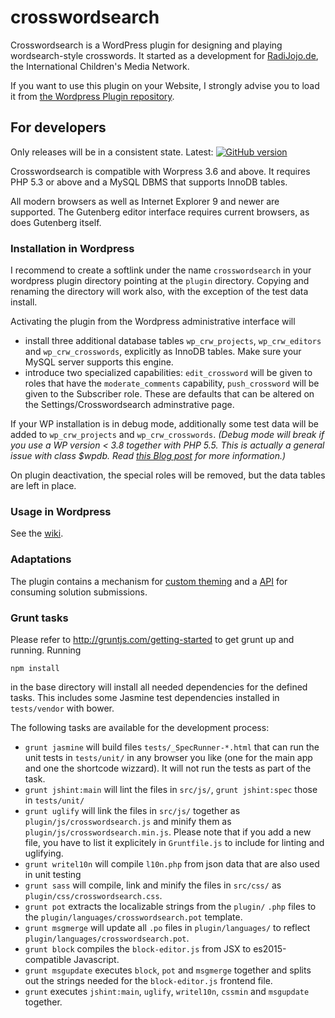 crosswordsearch
===============

Crosswordsearch is a WordPress plugin for designing and playing wordsearch-style crosswords.
It started as a development for [RadiJojo.de](radijojo.de), the International
Children's Media Network.

If you want to use this plugin on your Website, I strongly advise you to load it from
[the Wordpress Plugin repository](http://wordpress.org/plugins/crosswordsearch).

## For developers

Only releases will be in a consistent state. Latest: [![GitHub version](https://badge.fury.io/gh/ccprog%2Fcrosswordsearch.png)](http://badge.fury.io/gh/ccprog%2Fcrosswordsearch)

Crosswordsearch is compatible with Worpress 3.6 and above. It requires PHP 5.3 or above and a
MySQL DBMS that supports InnoDB tables.

All modern browsers as well as Internet Explorer 9 and newer are supported. The Gutenberg
editor interface requires current browsers, as does Gutenberg itself.

### Installation in Wordpress

I recommend to create a softlink under the name `crosswordsearch` in your wordpress plugin
directory pointing at the `plugin` directory. Copying and renaming the directory will work also,
with the exception of the test data install.

Activating the plugin from the Wordpress administrative interface will
+ install three additional database tables `wp_crw_projects`, `wp_crw_editors` and
  `wp_crw_crosswords`, explicitly as InnoDB tables. Make sure your MySQL server supports
  this engine.
+ introduce two specialized capabilities: `edit_crossword` will be given to roles that have
  the `moderate_comments` capability, `push_crossword` will be given to the Subscriber role.
  These are defaults that can be altered on the Settings/Crosswordsearch adminstrative page.

If your WP installation is in debug mode, additionally some test data will be added to
`wp_crw_projects` and `wp_crw_crosswords`. *(Debug mode will break if you use a WP version
&lt; 3.8 together with PHP 5.5. This is actually a general issue with class $wpdb. Read
[this Blog post](http://make.wordpress.org/core/2014/04/07/mysql-in-wordpress-3-9/) for more
information.)*

On plugin deactivation, the special roles will be removed, but the data tables are left in place.

### Usage in Wordpress

See the [wiki](https://github.com/ccprog/crosswordsearch/wiki).

### Adaptations

The plugin contains a mechanism for [custom theming](https://github.com/ccprog/crosswordsearch/wiki/Options#custom-theming) and
a [API](https://github.com/ccprog/crosswordsearch/wiki/Solution-submissions#submission-api) for consuming solution submissions.

### Grunt tasks

Please refer to http://gruntjs.com/getting-started to get grunt up and running. Running
```
npm install
```
in the base directory will install all needed dependencies for the defined tasks. This includes
some Jasmine test dependencies installed in `tests/vendor` with bower.

The following tasks are available for the development process:

+ `grunt jasmine` will build files `tests/_SpecRunner-*.html` that can run the unit tests in
  `tests/unit/` in any browser you like (one for the main app and one the shortcode wizzard).
  It will not run the tests as part of the task.
+ `grunt jshint:main` will lint the files in `src/js/`, `grunt jshint:spec` those in `tests/unit/`
+ `grunt uglify` will link the files in `src/js/` together as `plugin/js/crosswordsearch.js`
  and minify them as `plugin/js/crosswordsearch.min.js`. Please note that if you add a new file,
  you have to list it explicitely in `Gruntfile.js` to include for linting and uglifying.
+ `grunt writel10n` will compile `l10n.php` from json data that are also used in unit testing
+ `grunt sass` will compile, link and minify the files in `src/css/` as `plugin/css/crosswordsearch.css`.
+ `grunt pot` extracts the localizable strings from the `plugin/` `.php` files to the
  `plugin/languages/crosswordsearch.pot` template.
+ `grunt msgmerge` will update all `.po` files in `plugin/languages/` to reflect
  `plugin/languages/crosswordsearch.pot`.
+ `grunt block` compiles the `block-editor.js` from JSX to es2015-compatible Javascript.
+ `grunt msgupdate` executes `block`, `pot` and `msgmerge` together and splits out the strings needed
  for the `block-editor.js` frontend file.
+ `grunt` executes `jshint:main`, `uglify`, `writel10n`, `cssmin` and `msgupdate` together.

